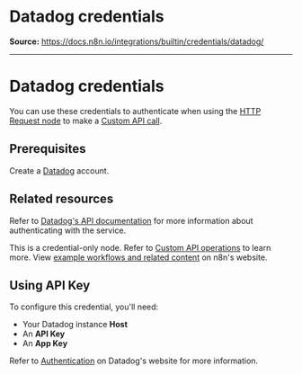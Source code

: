 # Datadog credentials

**Source:** https://docs.n8n.io/integrations/builtin/credentials/datadog/

---

# Datadog credentials

You can use these credentials to authenticate when using the [HTTP Request node](../../core-nodes/n8n-nodes-base.httprequest/) to make a [Custom API call](../../../custom-operations/).

## Prerequisites

Create a [Datadog](https://app.datadoghq.eu/signup) account.

## Related resources

Refer to [Datadog's API documentation](https://docs.datadoghq.com/api/latest/) for more information about authenticating with the service.

This is a credential-only node. Refer to [Custom API operations](../../../custom-operations/) to learn more. View [example workflows and related content](https://n8n.io/integrations/datadog/) on n8n's website.

## Using API Key

To configure this credential, you'll need:

- Your Datadog instance **Host**
- An **API Key**
- An **App Key**

Refer to [Authentication](https://docs.datadoghq.com/api/latest/authentication/) on Datadog's website for more information.
